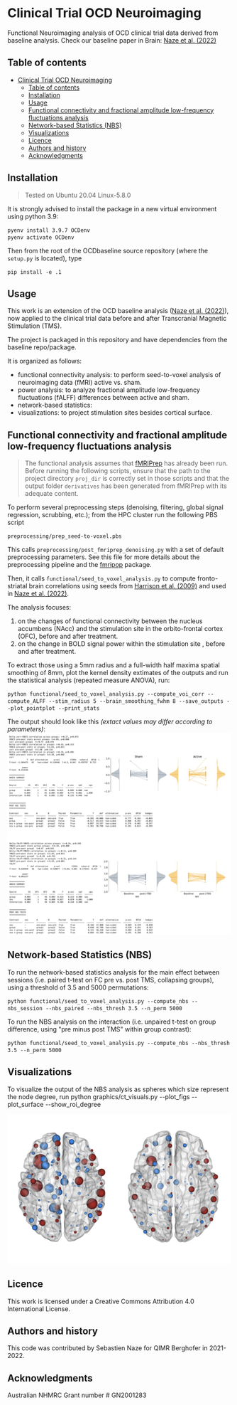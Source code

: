 Clinical Trial OCD Neuroimaging
=========================================
Functional Neuroimaging analysis of OCD clinical trial data derived from baseline analysis. Check our baseline paper in Brain: [Naze et al. (2022)](https://academic.oup.com/brain/advance-article-abstract/doi/10.1093/brain/awac425/6830574)

<!-- dependencies: pybct, h5py, nibabel, nilearn, pandas, scipy, sklearn, statsmodel.
     insert badges instead -->

Table of contents
-----------------
- [Clinical Trial OCD Neuroimaging](#clinical-trial-ocd-neuroimaging)
  - [Table of contents](#table-of-contents)
  - [Installation](#installation)
  - [Usage](#usage)
  - [Functional connectivity and fractional amplitude low-frequency fluctuations analysis](#functional-connectivity-and-fractional-amplitude-low-frequency-fluctuations-analysis)
  - [Network-based Statistics (NBS)](#network-based-statistics-nbs)
  - [Visualizations](#visualizations)
  - [Licence](#licence)
  - [Authors and history](#authors-and-history)
  - [Acknowledgments](#acknowledgments)

## Installation
> Tested on Ubuntu 20.04
> Linux-5.8.0

It is strongly advised to install the package in a new virtual environment using python 3.9:

    pyenv install 3.9.7 OCDenv
    pyenv activate OCDenv

Then from the root of the OCDbaseline source repository (where the `setup.py` is located), type

    pip install -e .1


## Usage
This work is an extension of the OCD baseline analysis ([Naze et al. (2022)](https://academic.oup.com/brain/advance-article-abstract/doi/10.1093/brain/awac425/6830574)), now applied to the clinical trial data before and after Transcranial Magnetic Stimulation (TMS). 

The project is packaged in this repository and have dependencies from the baseline repo/package. 

It is organized as follows:
- functional connectivity analysis: to perform seed-to-voxel analysis of neuroimaging data (fMRI) active vs. sham.
- power analysis: to analyze fractional amplitude low-frequency fluctuations (fALFF) differences between active and sham.
- network-based statistics: 
- visualizations: to project stimulation sites besides cortical surface. 

## Functional connectivity and fractional amplitude low-frequency fluctuations analysis
> The functional analysis assumes that [fMRIPrep](https://github.com/nipreps/fmriprep) has already been run. Before running the following scripts, ensure that the path to the project directory `proj_dir` is correctly set in those scripts and that the output folder `derivatives` has been generated from fMRIPrep with its adequate content.

To perform several preprocessing steps (denoising, filtering, global signal regression, scrubbing, etc.); from the HPC cluster run the following PBS script

    preprocessing/prep_seed-to-voxel.pbs

This calls `preprocessing/post_fmriprep_denoising.py` with a set of default preprocessing parameters. See this file for more details about the preprocessing pipeline and the [fmripop](https://github.com/brain-modelling-group/fmripop) package.

Then, it calls `functional/seed_to_voxel_analysis.py`  to compute fronto-striatal brain correlations using seeds from [Harrison et al. (2009)](https://jamanetwork.com/journals/jamapsychiatry/fullarticle/210415) and used in [Naze et al. (2022)](https://academic.oup.com/brain/advance-article-abstract/doi/10.1093/brain/awac425/6830574). 

The analysis focuses:
1) on the changes of functional connectivity between the nucleus accumbens (NAcc) and the stimulation site in the orbito-frontal cortex (OFC), before and after treatment. 
2) on the change in BOLD signal power within the stimulation site , before and after treatment. 

To extract those using a 5mm radius and a full-width half maxima spatial smoothing of 8mm, plot the kernel density extimates of the outputs and run the statistical analysis (repeated measure ANOVA), run:

    python functional/seed_to_voxel_analysis.py --compute_voi_corr --compute_ALFF --stim_radius 5 --brain_smoothing_fwhm 8 --save_outputs --plot_pointplot --print_stats

The output should look like this _(extact values may differ according to parameters)_:
![FC_fALFF_outputs](screenshots/screenshot_FC_fALFF.jpg)

## Network-based Statistics (NBS)
To run the network-based statistics analysis for the main effect between sessions (i.e. paired t-test on FC pre vs. post TMS, collapsing groups), using a threshold of 3.5 and 5000 permutations:

    python functional/seed_to_voxel_analysis.py --compute_nbs --nbs_session --nbs_paired --nbs_thresh 3.5 --n_perm 5000

To run the NBS analysis on the interaction (i.e. unpaired t-test on group difference, using "pre minus post TMS" within group contrast):

    python functional/seed_to_voxel_analysis.py --compute_nbs --nbs_thresh 3.5 --n_perm 5000

## Visualizations
To visualize the output of the NBS analysis as spheres which size represent the node degree, run
    python graphics/ct_visuals.py --plot_figs --plot_surface --show_roi_degree 

![nbs_outputs](screenshots/output_nbs_ct_visuals.jpg)

Licence
-------

This work is licensed under a Creative Commons Attribution 4.0 International License.


Authors and history
-------------------

This code was contributed by Sebastien Naze for QIMR Berghofer in 2021-2022.


Acknowledgments
---------------

Australian NHMRC Grant number # GN2001283
